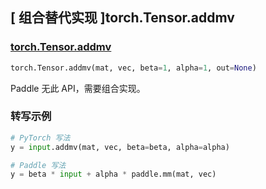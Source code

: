 ## [ 组合替代实现 ]torch.Tensor.addmv

### [torch.Tensor.addmv](https://pytorch.org/docs/stable/generated/torch.Tensor.addmv.html#torch.Tensor.addmv)
```python
torch.Tensor.addmv(mat, vec, beta=1, alpha=1, out=None)
```

Paddle 无此 API，需要组合实现。

### 转写示例

```python
# PyTorch 写法
y = input.addmv(mat, vec, beta=beta, alpha=alpha)

# Paddle 写法
y = beta * input + alpha * paddle.mm(mat, vec)
```

